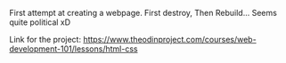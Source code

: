 First attempt at creating a webpage.
First destroy, Then Rebuild... Seems quite political xD

Link for the project: https://www.theodinproject.com/courses/web-development-101/lessons/html-css